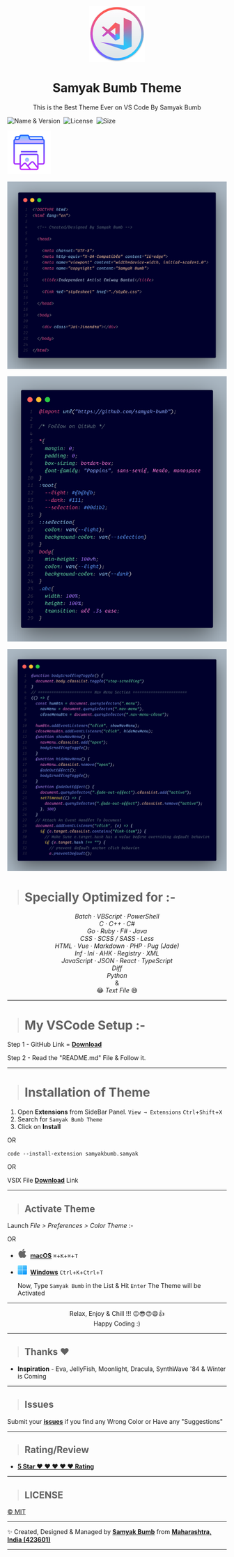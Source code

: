 <div align="center">
<img src="https://raw.githubusercontent.com/Samyak-Bumb/xyz/Samyak/ico.png" width="128">

# Samyak Bumb Theme

This is the Best Theme Ever on VS Code By Samyak Bumb

</div>

![Name & Version](https://img.shields.io/visual-studio-marketplace/v/samyakbumb.samyak.svg?colorA=00002b&colorB=%23ff0055&label=Samyak&nbsp;Bumb&nbsp;Theme "Name & Latest Version")
&nbsp;![License](https://img.shields.io/github/license/Samyak-Bumb/Samyak-Bumb-Theme?&logo=simpleanalytics&colorA=00002b&colorB=%23ff0055&label=License&logo=License&style=flat "MIT License")
&nbsp;![Size](https://img.shields.io/static/v1?label=Size&message=38.1KB&colorA=00002b&colorB=%23ff0055 "Total Size of Extension")<br>

![Preview](https://raw.githubusercontent.com/Samyak-Bumb/xyz/Samyak/new_ico/pre.png "Preview Img")

![HTML](https://raw.githubusercontent.com/Samyak-Bumb/xyz/Samyak/h.png "HyperText Markup Language (HTML in 1993)")

![CSS](https://raw.githubusercontent.com/Samyak-Bumb/xyz/Samyak/c.png "Cascading Style Sheets (CSS in 1996)")

![JavaScript](https://raw.githubusercontent.com/Samyak-Bumb/xyz/Samyak/j.png "JavaScript (JS in 1995")

> # Specially Optimized for :-

<p align="center">
  <i>Batch · VBScript · PowerShell</i><br>
  <i>C · C++ · C#</i><br>
  <i>Go · Ruby · F# · Java</i><br>
  <i>CSS · SCSS / SASS · Less</i><br>
  <i>HTML · Vue · Markdown · PHP · Pug (Jade)</i><br>
  <i>Inf · Ini · AHK · Registry · XML</i><br>
  <i>JavaScript · JSON · React · TypeScript</i><br>
  <i>Diff</i><br>
  <i>Python</i><br>
  &<br>
  😂 <i>Text File</i> 😅<br>
</p>

---

> # My VSCode Setup :-

Step 1 - GitHub Link = **[Download](https://github.com/Samyak-Bumb/VS_Code-Setup/archive/refs/heads/Samyak.zip "Direct Download Link from GitHub || https://github.com/Samyak-Bumb/VS_Code-Setup/archive/refs/heads/Samyak.zip")**

Step 2 - Read the "README.md" File & Follow it.

---

> # Installation of Theme

1. Open **Extensions** from SideBar Panel. `View → Extensions` <kbd>`Ctrl`</kbd>+<kbd>`Shift`</kbd>+<kbd>`X`</kbd>
1. Search for `Samyak Bumb Theme`
1. Click on **Install**

OR

```
code --install-extension samyakbumb.samyak
```

OR

VSIX File **[Download](https://github.com/Samyak-Bumb/Samyak-Bumb-Theme/releases/download/Extension/samyak-10.1.1.vsix "Latest .vsix File Download")** Link

---

> ## Activate Theme

Launch _File > Preferences > Color Theme_ :-

OR

- <img src="https://raw.githubusercontent.com/Samyak-Bumb/xyz/Samyak/os/apl.png" width="21"> &nbsp;<a href="https://code.visualstudio.com/shortcuts/keyboard-shortcuts-macos.pdf" title="macOS Keyboard"><b>macOS</b></a> <kbd>`⌘`</kbd>+<kbd>`K`</kbd>+<kbd>`⌘`</kbd>+<kbd>`T`</kbd>
- <img src="https://raw.githubusercontent.com/Samyak-Bumb/xyz/Samyak/os/win.png" width="21"> &nbsp;<a href="https://code.visualstudio.com/shortcuts/keyboard-shortcuts-windows.pdf" title="Windows Keyboard"><b>Windows</b></a> <kbd>`Ctrl`</kbd>+<kbd>`K`</kbd>+<kbd>`Ctrl`</kbd>+<kbd>`T`</kbd>

  Now, Type `Samyak Bumb` in the List & Hit <kbd>`Enter`</kbd> The Theme will be Activated

---

<p align="center">Relax, Enjoy & Chill !!! 😉😎😍😄👍<br> Happy Coding :)</p>

---

> ## Thanks ❤️

- **Inspiration** - Eva, JellyFish, Moonlight, Dracula, SynthWave '84 & Winter is Coming

---

> ## Issues

Submit your [**issues**](https://github.com/Samyak-Bumb/Samyak-Bumb-Theme/issues/new/choose) if you find any Wrong Color or Have any "Suggestions"

---

> ## Rating/Review

- **[5 Star ❤️ ❤️ ❤️ ❤️ ❤️ Rating](https://marketplace.visualstudio.com/items?itemName=SamyakBumb.samyak&ssr=false#review-details "VS Code Marketplace")**

---

> ## LICENSE

[© MIT](https://github.com/Samyak-Bumb/Samyak-Bumb-Theme/blob/Samyak/LICENSE.txt "MIT License Link")

---

✨ Created, Designed & Managed by **[Samyak Bumb](https://github.com/samyak-bumb "My GitHub Profile")** from **[Maharashtra, India (423601)](https://en.wikipedia.org/wiki/Maharashtra "About Maharashtra, Wikipedia")**

---
